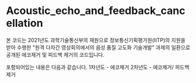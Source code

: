 # Acoustic_echo_and_feedback_cancellation
본 코드는 2021년도 과학기술통신부의 재원으로 정보통신기획평가원(IITP)의 지원을 받아 수행한 "원격 다자간 영상회의에서의 음성 품질 고도화 기술개발" 과제의 일환으로 공개된 에코제거 및 피드백 제거의 코드입니다.

포함되어있는 내용은 다음과 같습니다.
1차년도 - 에코제거
2차년도 - 에코제거/ 피드백제거
